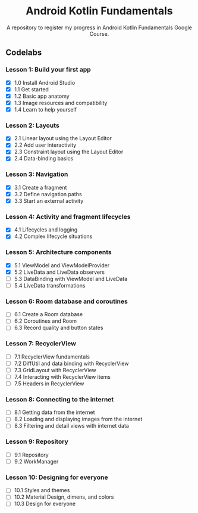 <h1 align="center">Android Kotlin Fundamentals</h1>
<p align="center">A repository to register my progress in Android Kotlin Fundamentals Google Course.</p>

## Codelabs

### Lesson 1: Build your first app
- [x] 1.0 Install Android Studio
- [x] 1.1 Get started
- [x] 1.2 Basic app anatomy
- [x] 1.3 Image resources and compatibility
- [x] 1.4 Learn to help yourself

### Lesson 2: Layouts
- [x] 2.1 Linear layout using the Layout Editor
- [x] 2.2 Add user interactivity
- [x] 2.3 Constraint layout using the Layout Editor
- [x] 2.4 Data-binding basics

### Lesson 3: Navigation
- [x] 3.1 Create a fragment
- [x] 3.2 Define navigation paths
- [x] 3.3 Start an external activity

### Lesson 4: Activity and fragment lifecycles
- [x] 4.1 Lifecycles and logging
- [x] 4.2 Complex lifecycle situations

### Lesson 5: Architecture components
- [x] 5.1 ViewModel and ViewModelProvider
- [x] 5.2 LiveData and LiveData observers
- [ ] 5.3 DataBinding with ViewModel and LiveData
- [ ] 5.4 LiveData transformations

### Lesson 6: Room database and coroutines
- [ ] 6.1 Create a Room database
- [ ] 6.2 Coroutines and Room
- [ ] 6.3 Record quality and button states

### Lesson 7: RecyclerView
- [ ] 7.1 RecyclerView fundamentals
- [ ] 7.2 DiffUtil and data binding with RecyclerView
- [ ] 7.3 GridLayout with RecyclerView
- [ ] 7.4 Interacting with RecyclerView items
- [ ] 7.5 Headers in RecyclerView

### Lesson 8: Connecting to the internet
- [ ] 8.1 Getting data from the internet
- [ ] 8.2 Loading and displaying images from the internet
- [ ] 8.3 Filtering and detail views with internet data

### Lesson 9: Repository
- [ ] 9.1 Repository
- [ ] 9.2 WorkManager

### Lesson 10: Designing for everyone
- [ ] 10.1 Styles and themes
- [ ] 10.2 Material Design, dimens, and colors
- [ ] 10.3 Design for everyone
